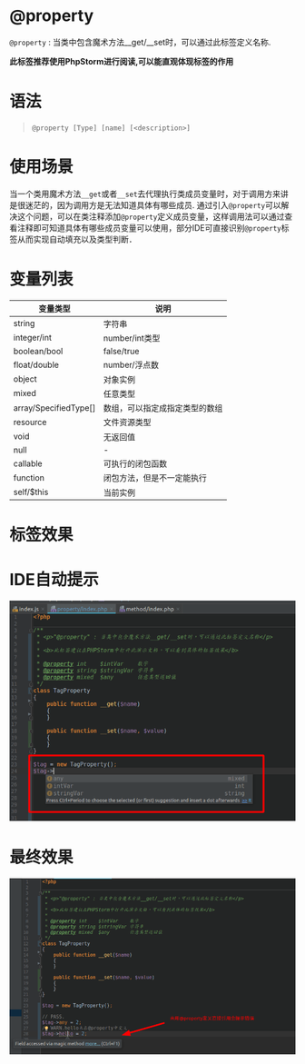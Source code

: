 @property
=======

`@property` : 当类中包含魔术方法__get/__set时，可以通过此标签定义名称.

**此标签推荐使用PhpStorm进行阅读,可以能直观体现标签的作用**

语法
=======

> `@property [Type] [name] [<description>]`

使用场景
=======
当一个类用魔术方法`__get`或者`__set`去代理执行类成员变量时，对于调用方来讲是很迷茫的，因为调用方是无法知道具体有哪些成员.
通过引入`@property`可以解决这个问题，可以在类注释添加`@property`定义成员变量，这样调用法可以通过查看注释即可知道具体有哪些成员变量可以使用，部分IDE可直接识别`@property`标签从而实现自动填充以及类型判断．

变量列表
=======
| 变量类型 | 说明 |
|---|---|
|string | 字符串|
|integer/int | number/int类型 |
|boolean/bool | false/true |
|float/double | number/浮点数 |
|object | 对象实例|
|mixed | 任意类型|
|array/SpecifiedType[] | 数组，可以指定成指定类型的数组|
|resource | 文件资源类型|
|void | 无返回值|
|null | -|
|callable | 可执行的闭包函数|
|function | 闭包方法，但是不一定能执行|
|self/$this | 当前实例|

标签效果
=======

IDE自动提示
=======

![demo.jpg](./docs/demo1.png)

最终效果
=======

![demo.jpg](./docs/demo2.png)
